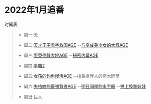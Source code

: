 # 2022年1月追番
时间表

> * 周一:无
> 
> * 周二:[天才王子赤字救国](https://www.bilibili.com/bangumi/play/ss40142/)[AGE](https://www.agemys.com/detail/20210160)
> --[与变成美少女的大叔](https://www.bilibili.com/bangumi/play/ss40516/)[AGE](https://www.agemys.com/detail/20220063)
> 
> * 周三:[里亞德錄大地](https://www.bilibili.com/bangumi/play/ss40134/)[AGE](https://www.agemys.com/detail/20220007)
> --[秘密內幕](https://www.bilibili.com/bangumi/play/ss40257/)[AGE](https://www.agemys.com/detail/20220011)
> 
> * 周四:[平職2](https://www.agemys.com/play/20200169?playid=2_1)
> 
> * 周五:[女孩的釣魚慢活](https://www.bilibili.com/bangumi/play/ss40242/)[AGE](https://www.agemys.com/detail/20220024)
> --擅長捉弄人的高木同學
> 
> * 周六:[失格紋的最強賢者](https://www.bilibili.com/bangumi/play/ss40140/)[AGE](https://www.agemys.com/detail/20220018)
> --[明日同學的水手服](https://www.agemys.com/detail/20220053)
> --[戀上換裝娃娃](https://www.agemys.com/detail/20220070)
> 
> * 周日:巨人






